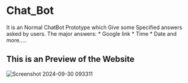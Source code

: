 # Chat_Bot
It is an Normal ChatBot Prototype which Give some Specified answers asked by users.
   The major answers:
      * Google link
      * Time
      * Date
and more.....


## This is an Preview of the Website
![Screenshot 2024-09-30 093311](https://github.com/user-attachments/assets/39180b40-8140-41cb-ab53-0eb1644344b2)
